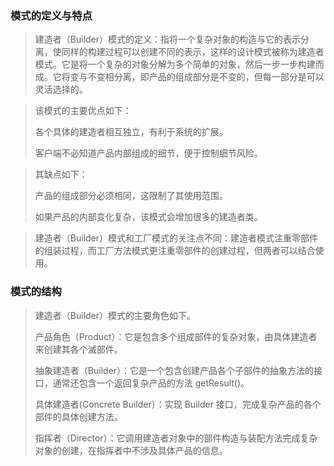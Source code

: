 ### 模式的定义与特点
>建造者（Builder）模式的定义：指将一个复杂对象的构造与它的表示分离，使同样的构建过程可以创建不同的表示，这样的设计模式被称为建造者模式。它是将一个复杂的对象分解为多个简单的对象，然后一步一步构建而成。它将变与不变相分离，即产品的组成部分是不变的，但每一部分是可以灵活选择的。

>该模式的主要优点如下：
>
>各个具体的建造者相互独立，有利于系统的扩展。
>
>客户端不必知道产品内部组成的细节，便于控制细节风险。

>其缺点如下：
>
>产品的组成部分必须相同，这限制了其使用范围。
>
>如果产品的内部变化复杂，该模式会增加很多的建造者类。

>建造者（Builder）模式和工厂模式的关注点不同：建造者模式注重零部件的组装过程，而工厂方法模式更注重零部件的创建过程，但两者可以结合使用。

### 模式的结构
>建造者（Builder）模式的主要角色如下。
>
>产品角色（Product）：它是包含多个组成部件的复杂对象，由具体建造者来创建其各个滅部件。
>
>抽象建造者（Builder）：它是一个包含创建产品各个子部件的抽象方法的接口，通常还包含一个返回复杂产品的方法 getResult()。
>
>具体建造者(Concrete Builder）：实现 Builder 接口，完成复杂产品的各个部件的具体创建方法。
>
>指挥者（Director）：它调用建造者对象中的部件构造与装配方法完成复杂对象的创建，在指挥者中不涉及具体产品的信息。